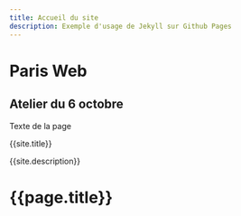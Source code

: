 ```yaml
---
title: Accueil du site 
description: Exemple d'usage de Jekyll sur Github Pages
---
```

# Paris Web

## Atelier du 6 octobre

Texte de la page

{{site.title}}

{{site.description}}

<h1>{{page.title}}</h1>